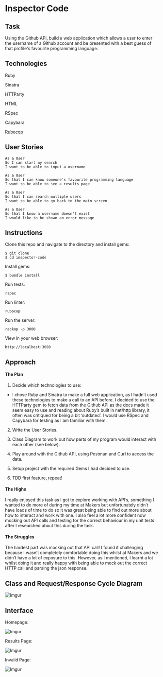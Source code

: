 # Inspector Code

## Task

Using the Github API, build a web application which allows a user to enter the username of a Github account and be presented with a best guess of that profile's favourite programming language.

## Technologies

Ruby

Sinatra

HTTParty

HTML

RSpec

Capybara

Rubocop


## User Stories

```
As a User
So I can start my search
I want to be able to input a username

As a User
So that I can know someone's favourite programming language
I want to be able to see a results page

As a User
So that I can search multiple users
I want to be able to go back to the main screen

As a User
So that I know a username doesn't exist
I would like to be shown an error message
```
## Instructions

Clone this repo and navigate to the directory and install gems:
```
$ git clone
$ cd inspector-code
```
Install gems:
```
$ bundle install
```
Run tests:
```
rspec
```
Run linter:
```
rubocop
```
Run the server:
```
rackup -p 3000
```
View in your web browser:
```
http://localhost:3000
```

## Approach
#### The Plan
1. Decide which technologies to use:

  - I chose Ruby and Sinatra to make a full web application, as I hadn’t used these technologies to make a call to an API before. I decided to use the HTTParty gem to fetch data from the Github API as the docs made it seem easy to use and reading about Ruby’s built in net/http library, it often was critiqued for being a bit ‘outdated’. I would use RSpec and Capybara for testing as I am familiar with them.


2. Write the User Stories.

3. Class Diagram to work out how parts of my program would interact with each other (see below).

4. Play around with the Github API, using Postman and Curl to access the data.

5. Setup project with the required Gems I had decided to use.

6. TDD first feature, repeat!

#### The Highs
I really enjoyed this task as I got to explore working with API’s, something I wanted to do more of during my time at Makers but unfortunately didn’t have loads of time to do so it was great being able to find out more about how to interact and work with one.
I also feel a lot more confident now mocking out API calls and testing for the correct behaviour in my unit tests after I researched about this during the task.

#### The Struggles
The hardest part was mocking out that API call! I found it challenging because I wasn’t completely comfortable doing this whilst at Makers and we didn’t have a lot of exposure to this. However, as I mentioned, I learnt a lot whilst doing it and really happy with being able to mock out the correct HTTP call and parsing the json response.


## Class and Request/Response Cycle Diagram

![Imgur](https://i.imgur.com/N3toKul.png)

## Interface

Homepage:

![Imgur](https://i.imgur.com/HWOvpx4.png)

Results Page:

![Imgur](https://i.imgur.com/CCRKspT.png)

Invalid Page:

![Imgur](https://i.imgur.com/AogCZri.png)
